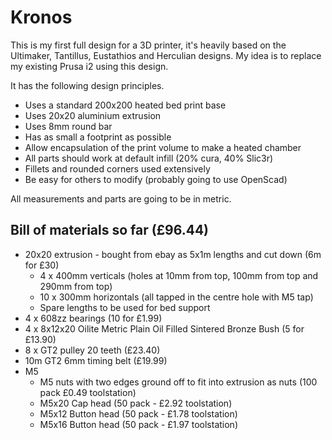 # Kronos

This is my first full design for a 3D printer, it's heavily based on the Ultimaker, Tantillus, Eustathios and Herculian designs.
My idea is to replace my existing Prusa i2 using this design.

It has the following design principles.
* Uses a standard 200x200 heated bed print base
* Uses 20x20 aluminium extrusion
* Uses 8mm round bar
* Has as small a footprint as possible
* Allow encapsulation of the print volume to make a heated chamber
* All parts should work at default infill (20% cura, 40% Slic3r)
* Fillets and rounded corners used extensively
* Be easy for others to modify (probably going to use OpenScad)

All measurements and parts are going to be in metric.

## Bill of materials so far (£96.44)

* 20x20 extrusion - bought from ebay as 5x1m lengths and cut down (6m for £30)
  * 4 x 400mm verticals (holes at 10mm from top, 100mm from top and 290mm from top)
  * 10 x 300mm horizontals (all tapped in the centre hole with M5 tap)
  * Spare lengths to be used for bed support
* 4 x 608zz bearings (10 for £1.99)
* 4 x 8x12x20 Oilite Metric Plain Oil Filled Sintered Bronze Bush (5 for £13.90)
* 8 x GT2 pulley 20 teeth (£23.40)
* 10m GT2 6mm timing belt (£19.99)
* M5
  * M5 nuts with two edges ground off to fit into extrusion as nuts (100 pack £0.49 toolstation)
  * M5x20 Cap head (50 pack - £2.92 toolstation)
  * M5x12 Button head (50 pack - £1.78 toolstation)
  * M5x16 Button head (50 pack - £1.97 toolstation)
